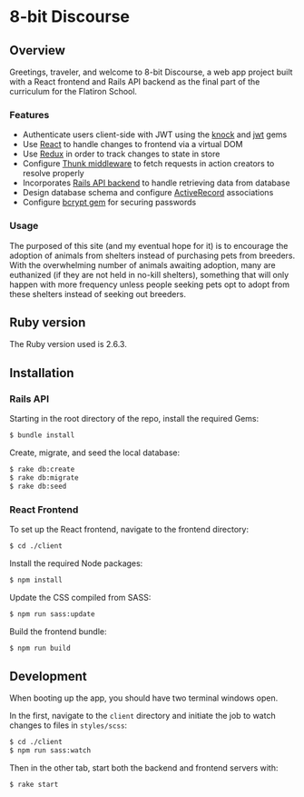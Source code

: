 # 8-bit Discourse

## Overview

Greetings, traveler, and welcome to 8-bit Discourse, a web app project built with a React frontend and Rails API backend as the final part of the curriculum for the Flatiron School.

### Features
- Authenticate users client-side with JWT using the [knock](https://github.com/nsarno/knock) and [jwt](https://github.com/jwt/ruby-jwt) gems
- Use [React](https://github.com/facebook/react) to handle changes to frontend via a virtual DOM
- Use [Redux](https://github.com/reduxjs/redux) in order to track changes to state in store
- Configure [Thunk middleware](https://github.com/reduxjs/redux-thunk) to fetch requests in action creators to resolve properly
- Incorporates [Rails API backend](https://guides.rubyonrails.org/v5.2/api_app.html) to handle retrieving data from database
- Design database schema and configure [ActiveRecord](https://guides.rubyonrails.org/v5.1/active_record_basics.html) associations
- Configure [bcrypt gem](https://github.com/bcrypt-ruby/bcrypt-ruby) for securing passwords

### Usage

The purposed of this site (and my eventual hope for it) is to encourage the adoption of animals from shelters instead of purchasing pets from breeders. With the overwhelming number of animals awaiting adoption, many are euthanized (if they are not held in no-kill shelters), something that will only happen with more frequency unless people seeking pets opt to adopt from these shelters instead of seeking out breeders.

## Ruby version

The Ruby version used is 2.6.3.

## Installation
<!-- TODO: create a script for this? -->
### Rails API
Starting in the root directory of the repo, install the required Gems:
```sh
$ bundle install
```

Create, migrate, and seed the local database:
```sh
$ rake db:create
$ rake db:migrate
$ rake db:seed
```

### React Frontend
To set up the React frontend, navigate to the frontend directory:
```sh
$ cd ./client
```

Install the required Node packages:
```sh
$ npm install
```

Update the CSS compiled from SASS:
```sh
$ npm run sass:update
```

Build the frontend bundle:
```sh
$ npm run build
```

## Development
When booting up the app, you should have two terminal windows open.

In the first, navigate to the `client` directory and initiate the job to watch changes to files in `styles/scss`:
```sh
$ cd ./client
$ npm run sass:watch
```

Then in the other tab, start both the backend and frontend servers with:
```sh
$ rake start
```
